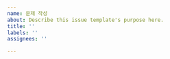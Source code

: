 ```yaml
---
name: 문제 작성
about: Describe this issue template's purpose here.
title: ''
labels: ''
assignees: ''

---
```



